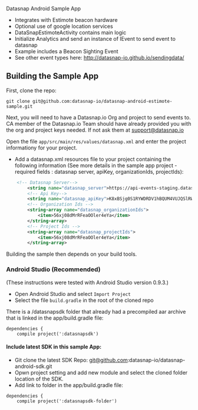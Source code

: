Datasnap Android Sample App
* Integrates with Estimote beacon hardware
* Optional use of google location services
* DataSnapEstimoteActivity contains main logic
* Initialize Analytics and send an instance of IEvent to send event to datasnap
* Example includes a Beacon Sighting Event
* See other event types here: http://datasnap-io.github.io/sendingdata/


## Building the Sample App

First, clone the repo:

`git clone git@github.com:datasnap-io/datasnap-android-estimote-sample.git`

Next, you will need to have a Datasnap.io Org and project to send events to. CA member of the Datasnap.io Team should have already provided you with the org and project keys needed. If not ask them at support@datasnap.io

Open the file `app/src/main/res/values/datasnap.xml` and enter the project informationy for your project.

* Add a datasnap.xml resources file to your project containing the following information (See more details in the sample app project - required fields : datasnap server, apiKey, organizationIds, projectIds):    
```xml  
    <!-- Datasnap Server-->    
        <string name="datasnap_server">https://api-events-staging.datasnap.io/v1.0/events</string>
        <!-- Api Key-->
        <string name="datasnap_apiKey">K8xBSjg0S1RYWDRDV1hBQUM4VUJQSlRWWjp3ZHBjWWdOR2VheWxGUTBRZ1JKZ3RIaUhSdUZSK2lNR1JrWGVCUNSRTNV</string>
        <!-- Organization Ids -->
        <string-array name="datasnap_organizationIds">
            <item>56xj08dMrRFeaOOler4eYa</item>
        </string-array>
        <!-- Project Ids -->
        <string-array name="datasnap_projectIds">
            <item>56xj08dMrRFeaOOler4eYa</item>
        </string-array>   
```

Building the sample then depends on your build tools.

### Android Studio (Recommended)

(These instructions were tested with Android Studio version 0.9.3.)

* Open Android Studio and select `Import Project`
* Select the file `build.gradle` in the root of the cloned repo


There is a /datasnapsdk folder that already had a precompiled aar archive that is linked in the app/build.gradle file:

```
dependencies {
    compile project(':datasnapsdk')
```

#### Include latest SDK in this sample App:

* Git clone the latest SDK Repo: git@github.com:datasnap-io/datasnap-android-sdk.git
* Opwn project setting and add new module and select the cloned folder location of the SDK.
* Add link to folder in the app/build.gradle file:

```
dependencies {
    compile project(':datasnapsdk-folder')
```
